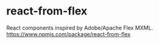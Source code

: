 # react-from-flex
React components inspired by Adobe/Apache Flex MXML. https://www.npmjs.com/package/react-from-flex
